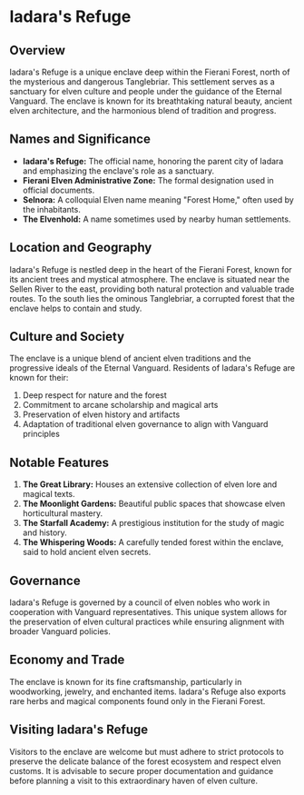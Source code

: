 # Iadara's Refuge

## Overview
Iadara's Refuge is a unique enclave deep within the Fierani Forest, north of the mysterious and dangerous Tanglebriar. This settlement serves as a sanctuary for elven culture and people under the guidance of the Eternal Vanguard. The enclave is known for its breathtaking natural beauty, ancient elven architecture, and the harmonious blend of tradition and progress.

## Names and Significance

- **Iadara's Refuge:** The official name, honoring the parent city of Iadara and emphasizing the enclave's role as a sanctuary.
- **Fierani Elven Administrative Zone:** The formal designation used in official documents.
- **Selnora:** A colloquial Elven name meaning "Forest Home," often used by the inhabitants.
- **The Elvenhold:** A name sometimes used by nearby human settlements.

## Location and Geography

Iadara's Refuge is nestled deep in the heart of the Fierani Forest, known for its ancient trees and mystical atmosphere. The enclave is situated near the Sellen River to the east, providing both natural protection and valuable trade routes. To the south lies the ominous Tanglebriar, a corrupted forest that the enclave helps to contain and study.

## Culture and Society

The enclave is a unique blend of ancient elven traditions and the progressive ideals of the Eternal Vanguard. Residents of Iadara's Refuge are known for their:

1. Deep respect for nature and the forest
2. Commitment to arcane scholarship and magical arts
3. Preservation of elven history and artifacts
4. Adaptation of traditional elven governance to align with Vanguard principles

## Notable Features

1. **The Great Library:** Houses an extensive collection of elven lore and magical texts.
2. **The Moonlight Gardens:** Beautiful public spaces that showcase elven horticultural mastery.
3. **The Starfall Academy:** A prestigious institution for the study of magic and history.
4. **The Whispering Woods:** A carefully tended forest within the enclave, said to hold ancient elven secrets.

## Governance

Iadara's Refuge is governed by a council of elven nobles who work in cooperation with Vanguard representatives. This unique system allows for the preservation of elven cultural practices while ensuring alignment with broader Vanguard policies.

## Economy and Trade

The enclave is known for its fine craftsmanship, particularly in woodworking, jewelry, and enchanted items. Iadara's Refuge also exports rare herbs and magical components found only in the Fierani Forest.

## Visiting Iadara's Refuge

Visitors to the enclave are welcome but must adhere to strict protocols to preserve the delicate balance of the forest ecosystem and respect elven customs. It is advisable to secure proper documentation and guidance before planning a visit to this extraordinary haven of elven culture.